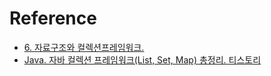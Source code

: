 










# Reference
- [6. 자료구조와 컬렉션프레임워크.](https://dinfree.com/lecture/language/112_java_6.html)
- [Java. 자바 컬렉션 프레임워크(List, Set, Map) 총정리. 티스토리](https://coding-factory.tistory.com/550)